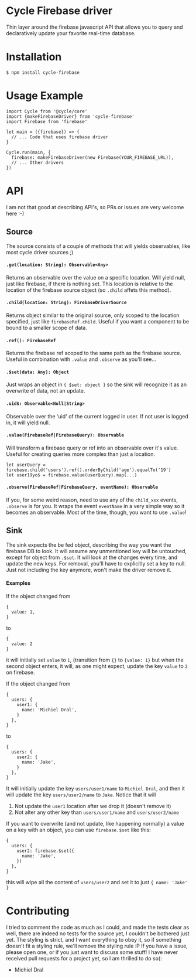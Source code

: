# Cycle Firebase driver

Thin layer around the firebase javascript API that allows you to query and
declaratively update your favorite real-time database.

# Installation

```
$ npm install cycle-firebase
```

# Usage Example

```
import Cycle from '@cycle/core'
import {makeFirebaseDriver} from 'cycle-firebase'
import Firebase from 'firebase'

let main = ({firebase}) => {
  // ... Code that uses firebase driver
}

Cycle.run(main, {
  firebase: makeFirebaseDriver(new Firebase(YOUR_FIREBASE_URL)),
  // ... Other drivers
})

```

# API

I am not that good at describing API's, so PRs or issues are very welcome here :-)

## Source
The source consists of a couple of methods that will yields observables,
like most cycle driver sources ;)

#### `.get(location: String): Observable<Any>`
Returns an observable over the value on a specific location.
Will yield null, just like firebase, if there is nothing set.
This location is relative to the location of the firebase source
object (so `.child` affets this method).

#### `.child(location: String): FirebaseDriverSource`
Returns object similar to the original source, only scoped
to the location specified, just like `firebaseRef.child`.
Useful if you want a component to be bound to a smaller scope of data.

#### `.ref(): FirebaseRef`
Returns the firebase ref scoped to the same path as the firebase source.
Useful in combination with `.value` and `.observe` as you'll see...


#### `.$set(data: Any): Object`
Just wraps an object in `{ $set: object }` so the sink will
recognize it as an overwrite of data, not an update.

#### `.uid$: Observable<Null|String>`
Observable over the 'uid' of the current logged in user. If not user is
logged in, it will yield null.

#### `.value(FirebaseRef|FirebaseQuery): Observable`
Will transform a firebase query or ref into an observable over it's
value. Useful for creating queries more complex than just a location.

```
let userQuery = firebase.child('users').ref().orderByChild('age').equalTo('19')
let user19yo$ = firebase.value(userQuery).map(...)
```

#### `.observe(FirebaseRef|FirebaseQuery, eventName): Observable`
If you, for some weird reason, need to use any of the `child_xxx` events,
`.observe` is for you. It wraps the event `eventName` in a very simple way
so it becomes an observable. Most of the time, though, you want to use `.value`!


## Sink
The sink expects the be fed object, describing the way you want the firebase DB to look.
It will assume any unmentioned key will be untouched, except for object from `.$set`.
It will look at the changes every time, and update the new keys.
For removal, you'll have to explicitly set a key to null. Just not including the
key anymore, won't make the driver remove it.

#### Examples
If the object changed from
```
{
  value: 1,
}
```
to
```
{
  value: 2
}
```

it will initially set `value` to `1`, (transition from `{}` to `{value: 1}` but
when the second object enters, it will, as one might expect, update the key
`value` to `2` on firebase.


If the object changed from
```
{
  users: {
    user1: {
      name: 'Michiel Dral',
    }
  },
}
```
to
```
{
  users: {
    user2: {
      name: 'Jake',
    }
  },
}
```

It will initially update the key `users/user1/name` to `Michiel Dral`, and then it
will update the key `users/user2/name` to `Jake`. Notice that it will
1. Not update the `user1` location after we drop it (doesn't remove it)
2. Not alter any other key than `users/user1/name` and `users/user2/name`

If you want to overwrite (and not update, like happening normally) a value on
a key with an object, you can use `firebase.$set` like this:

```
{
  users: {
    user2: firebase.$set({
      name: 'Jake',
    })
  },
}
```

this will wipe all the content of `users/user2` and set it to just `{ name: 'Jake' }`


# Contributing

I tried to comment the code as much as I could, and made the tests clear as well,
there are indeed no tests for the source yet, I couldn't be bothered just yet.
The styling is strict, and I want everything to obey it, so if something doesn't
fit a styling rule, we'll remove the styling rule :P
If you have a issue, please open one, or if you just want to discuss some stuff!
I have never received pull requests for a project yet, so I am thrilled to do so(:

- Michiel Dral
